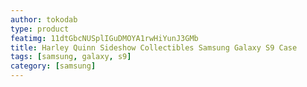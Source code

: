 ```yaml
---
author: tokodab
type: product
featimg: 11dtGbcNUSplIGuDMOYA1rwHiYunJ3GMb
title: Harley Quinn Sideshow Collectibles Samsung Galaxy S9 Case
tags: [samsung, galaxy, s9]
category: [samsung]
---
```

